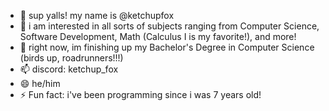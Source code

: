- 👋 sup yalls! my name is @ketchupfox
- 👀 i am interested in all sorts of subjects ranging from Computer Science, Software Development, Math (Calculus I is my favorite!), and more!
- 🌱 right now, im finishing up my Bachelor's Degree in Computer Science (birds up, roadrunners!!!)
- 📫 discord: ketchup_fox
- 😄 he/him
- ⚡ Fun fact: i've been programming since i was 7 years old!

<!---
ketchupfox/ketchupfox is a ✨ special ✨ repository because its `README.md` (this file) appears on your GitHub profile.
You can click the Preview link to take a look at your changes.
--->
